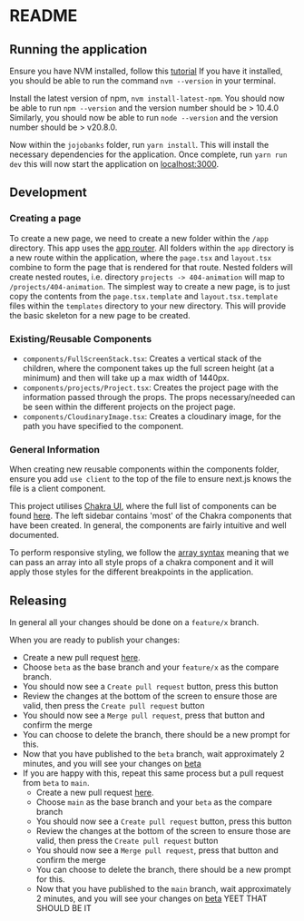 # README
## Running the application
Ensure you have NVM installed, follow this [tutorial](https://www.freecodecamp.org/news/node-version-manager-nvm-install-guide/)
If you have it installed, you should be able to run the command `nvm --version` in your terminal.

Install the latest version of npm, `nvm install-latest-npm`.
You should now be able to run `npm --version` and the version number should be > 10.4.0
Similarly, you should now be able to run `node --version` and the version number should be > v20.8.0.

Now within the `jojobanks` folder, run `yarn install`. This will install the necessary dependencies for the application.
Once complete, run `yarn run dev` this will now start the application on [localhost:3000](http://localhost:3000).

## Development
### Creating a page
To create a new page, we need to create a new folder within the `/app` directory. This app uses the [app router](https://nextjs.org/docs/app/building-your-application/routing#the-app-router). All folders within the `app` directory is a new route within the application, where the `page.tsx` and `layout.tsx` combine to form the page that is rendered for that route. Nested folders will create nested routes, i.e. directory `projects -> 404-animation` will map to `/projects/404-animation`. The simplest way to create a new page, is to just copy the contents from the `page.tsx.template` and `layout.tsx.template` files within the `templates` directory to your new directory. This will provide the basic skeleton for a new page to be created.

### Existing/Reusable Components
- `components/FullScreenStack.tsx`: Creates a vertical stack of the children, where the component takes up the full screen height (at a minimum) and then will take up a max width of 1440px.
- `components/projects/Project.tsx`: Creates the project page with the information passed through the props. The props necessary/needed can be seen within the different projects on the project page.
- `components/CloudinaryImage.tsx`: Creates a cloudinary image, for the path you have specified to the component.

### General Information
When creating new reusable components within the components folder, ensure you add `use client` to the top of the file to ensure next.js knows the file is a client component.

This project utilises [Chakra UI](https://chakra-ui.com/), where the full list of components can be found [here](https://chakra-ui.com/docs/components). The left sidebar contains 'most' of the Chakra components that have been created. In general, the components are fairly intuitive and well documented.

To perform responsive styling, we follow the [array syntax](https://chakra-ui.com/docs/styled-system/responsive-styles#the-array-syntax) meaning that we can pass an array into all style props of a chakra component and it will apply those styles for the different breakpoints in the application.

## Releasing
In general all your changes should be done on a `feature/x` branch.

When you are ready to publish your changes:
- Create a new pull request [here](https://github.com/opgregurek/jojobanks/compare).
- Choose `beta` as the base branch and your `feature/x` as the compare branch.
- You should now see a `Create pull request` button, press this button
- Review the changes at the bottom of the screen to ensure those are valid, then press the `Create pull request` button
- You should now see a `Merge pull request`, press that button and confirm the merge
- You can choose to delete the branch, there should be a new prompt for this.
- Now that you have published to the `beta` branch, wait approximately 2 minutes, and you will see your changes on [beta](https://jojobanks.vercel.app/)
- If you are happy with this, repeat this same process but a pull request from `beta` to `main`.
  - Create a new pull request [here](https://github.com/opgregurek/jojobanks/compare).
  - Choose `main` as the base branch and your `beta` as the compare branch
  - You should now see a `Create pull request` button, press this button
  - Review the changes at the bottom of the screen to ensure those are valid, then press the `Create pull request` button
  - You should now see a `Merge pull request`, press that button and confirm the merge
  - You can choose to delete the branch, there should be a new prompt for this.
  - Now that you have published to the `main` branch, wait approximately 2 minutes, and you will see your changes on [beta](https://www.jojobanks.net/)
YEET THAT SHOULD BE IT
